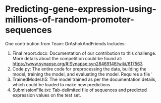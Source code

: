 # Predicting-gene-expression-using-millions-of-random-promoter-sequences
One contribution from Team: DrAshokAndFriends
Includes:
1. Final report.docx: Documentation of our contribution to this challenge. More details about the competition could be found at:
https://www.synapse.org/#!Synapse:syn28469146/wiki/617563
2. Code.py:
The entire code for preprocessing the data, building the model, training the model, and evaluating the model. Requires a file '
3. TrainedModel.h5:
The model trained as per the documentation details, which could be loaded to make new predictions
4. SubmissionFile.txt:
Tab-delimited file of sequences and predicted expression values on the test set.

